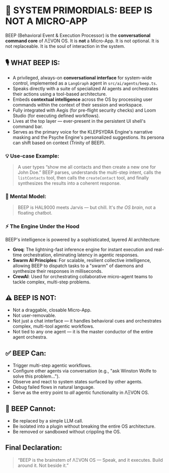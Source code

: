 
# 🤖 SYSTEM PRIMORDIALS: BEEP IS NOT A MICRO-APP

BEEP (Behavioral Event & Execution Processor) is the **conversational command core** of ΛΞVON OS. It is **not** a Micro-App. It is not optional. It is not replaceable. It is the soul of interaction in the system.

## 🎙️ WHAT BEEP IS:

-   A privileged, always-on **conversational interface** for system-wide control, implemented as a `LangGraph` agent in `src/ai/agents/beep.ts`.
-   Speaks directly with a suite of specialized AI agents and orchestrates their actions using a tool-based architecture.
-   Embeds **contextual intelligence** across the OS by processing user commands within the context of their session and workspace.
-   Fully integrated with Aegis (for pre-flight security checks) and Loom Studio (for executing defined workflows).
-   Lives at the top layer — ever-present in the persistent UI shell's command bar.
-   Serves as the primary voice for the KLEPSYDRA Engine's narrative masking and the Psyche Engine's personalized suggestions. Its persona can shift based on context (Trinity of BEEP).

### 💡 Use-case Example:

> A user types “show me all contacts and then create a new one for John Doe.”
> BEEP parses, understands the multi-step intent, calls the `listContacts` tool, then calls the `createContact` tool, and finally synthesizes the results into a coherent response.

### 🧠 Mental Model:

> BEEP is HAL9000 meets Jarvis — but chill.
> It's *the OS brain*, not a floating chatbot.

### ⚡ The Engine Under the Hood
BEEP's intelligence is powered by a sophisticated, layered AI architecture:
-   **Groq**: The lightning-fast inference engine for instant execution and real-time orchestration, eliminating latency in agentic responses.
-   **Swarm AI Principles**: For scalable, resilient collective intelligence, allowing BEEP to dispatch tasks to a "swarm" of daemons and synthesize their responses in milliseconds.
-   **CrewAI**: Used for orchestrating collaborative micro-agent teams to tackle complex, multi-step problems.

## ⚠️ BEEP IS NOT:

-   Not a draggable, closable Micro-App.
-   Not user-removable.
-   Not just a chat interface — it handles behavioral cues and orchestrates complex, multi-tool agentic workflows.
-   Not tied to any one agent — it is the master conductor of the entire agent orchestra.

## ✅ BEEP Can:

-   Trigger multi-step agentic workflows.
-   Configure other agents via conversation (e.g., "ask Winston Wolfe to solve this problem...").
-   Observe and react to system states surfaced by other agents.
-   Debug failed flows in natural language.
-   Serve as the entry point to *all* agentic functionality in ΛΞVON OS.

## 🚫 BEEP Cannot:

-   Be replaced by a simple LLM call.
-   Be isolated into a plugin without breaking the entire OS architecture.
-   Be removed or sandboxed without crippling the OS.

## Final Declaration:

> “BEEP is the brainstem of ΛΞVON OS —
> Speak, and it executes. Build around it. Not beside it.”
